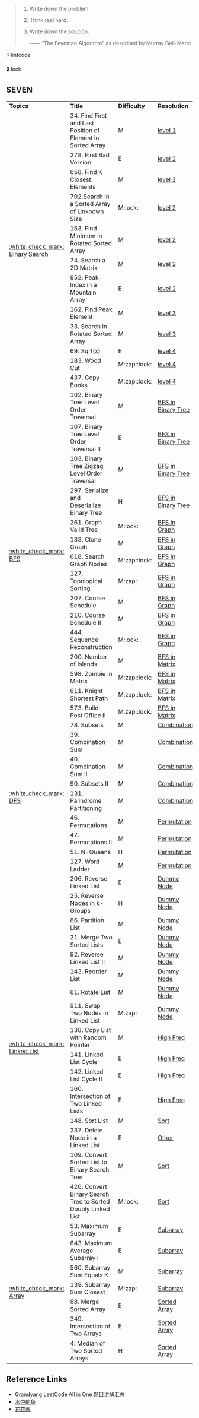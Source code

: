 > 1. Write down the problem.
> 2. Think real hard.
> 3. Write down the solution.
> 
>       —— “The Feynman Algorithm” as described by Murray Gell-Mann

:zap:   lintcode

:lock:  lock

SEVEN
------


<table>
<tr>
    <td><b>Topics</b></td>
    <td><b>Title</b></td>
    <td><b>Difficulty</b></td>
    <td><b>Resolution</b></td>
    <td><b>Day</b></td>
</tr>

<tr>
    <td rowspan="12"> <a href="https://github.com/Vida42/Leetcode/blob/master/Note/2_Binary_Search.md"> :white_check_mark: Binary Search </a> </td>
    <td>34. Find First and Last Position of Element in Sorted Array</td>
    <td>M</td>
    <td><a href="https://github.com/Vida42/Leetcode/blob/master/Warehouse/034._Find_First_and_Last_Position_of_Element_in_Sorted_Array.md">level 1</a></td>
    <td>10/6/20</td>
</tr>
<tr>
    <td>278. First Bad Version</td>
    <td>E</td>
    <td><a href="https://github.com/Vida42/Leetcode/blob/master/Warehouse/278._First_Bad_Version.md">level 2</a></td>
    <td>10/6/20</td>
</tr>
<tr>
    <td>658. Find K Closest Elements</td>
    <td>M</td>
    <td><a href="https://github.com/Vida42/Leetcode/blob/master/Warehouse/658._Find_K_Closest_Elements.md">level 2</a></td>
    <td>10/6/20</td>
</tr>
<tr>
    <td>702.Search in a Sorted Array of Unknown Size</td>
    <td>M:lock:</td>
    <td><a href="https://github.com/Vida42/Leetcode/blob/master/Warehouse/702.Search_in_a_Sorted_Array_of_Unknown_Size.md">level 2</a></td>
    <td>10/6/20</td>
</tr>
<tr>
    <td>153. Find Minimum in Rotated Sorted Array</td>
    <td>M</td>
    <td><a href="https://github.com/Vida42/Leetcode/blob/master/Warehouse/153._Find_Minimum_in_Rotated_Sorted_Array.md">level 2</a></td>
    <td>10/7/20</td>
</tr>
<tr>
    <td>74. Search a 2D Matrix</td>
    <td>M</td>
    <td><a href="https://github.com/Vida42/Leetcode/blob/master/Warehouse/074._Search_a_2D_Matrix.md">level 2</a></td>
    <td>10/7/20</td>
</tr>
<tr>
    <td>852. Peak Index in a Mountain Array</td>
    <td>E</td>
    <td><a href="https://github.com/Vida42/Leetcode/blob/master/Warehouse/852._Peak_Index_in_a_Mountain_Array.md">level 2</a></td>
    <td>10/6/20</td>
</tr>
<tr>
    <td>162. Find Peak Element</td>
    <td>M</td>
    <td><a href="https://github.com/Vida42/Leetcode/blob/master/Warehouse/162._Find_Peak_Element.md">level 3</a></td>
    <td>10/7/20</td>
</tr>
<tr>
    <td>33. Search in Rotated Sorted Array</td>
    <td>M</td>
    <td><a href="https://github.com/Vida42/Leetcode/blob/master/Warehouse/033._Search_in_Rotated_Sorted_Array.md">level 3</a></td>
    <td>10/7/20</td>
</tr>
<tr>
    <td>69. Sqrt(x)</td>
    <td>E</td>
    <td><a href="https://github.com/Vida42/Leetcode/blob/master/Warehouse/069._Sqrt(x).md">level 4</a></td>
    <td>10/7/20</td>
</tr>
<tr>
    <td>183. Wood Cut</td>
    <td>M:zap::lock:</td>
    <td><a href="https://github.com/Vida42/Leetcode/blob/master/Warehouse/.md">level 4</a></td>
    <td>X.T.X</td>
</tr>
<tr>
    <td>437. Copy Books</td>
    <td>M:zap::lock:</td>
    <td><a href="https://github.com/Vida42/Leetcode/blob/master/Warehouse/.md">level 4</a></td>
    <td>X.T.X</td>
</tr>
<tr>
    <td rowspan="15"> <a href="https://github.com/Vida42/Leetcode/blob/master/Note/4_BFS.md"> :white_check_mark: BFS </a> </td>
    <td>102. Binary Tree Level Order Traversal</td>
    <td>M</td>
    <td><a href="https://github.com/Vida42/Leetcode/blob/master/Warehouse/102._Binary_Tree_Level_Order_Traversal.md">BFS in Binary Tree</a></td>
    <td>10/8/20</td>
</tr>
<tr>
    <td>107. Binary Tree Level Order Traversal II</td>
    <td>E</td>
    <td><a href="https://github.com/Vida42/Leetcode/blob/master/Warehouse/107._Binary_Tree_Level_Order_Traversal_II.md">BFS in Binary Tree</a></td>
    <td>10/9/20</td>
</tr>
<tr>
    <td>103. Binary Tree Zigzag Level Order Traversal</td>
    <td>M</td>
    <td><a href="https://github.com/Vida42/Leetcode/blob/master/Warehouse/103._Binary_Tree_Zigzag_Level_Order_Traversal.md">BFS in Binary Tree</a></td>
    <td>10/9/20</td>
</tr>
<tr>
    <td>297. Serialize and Deserialize Binary Tree</td>
    <td>H</td>
    <td><a href="https://github.com/Vida42/Leetcode/blob/master/Warehouse/297._Serialize_and_Deserialize_Binary_Tree.md">BFS in Binary Tree</a></td>
    <td>10/9/20</td>
</tr>
<tr>
    <td>261. Graph Valid Tree</td>
    <td>M:lock:</td>
    <td><a href="https://github.com/Vida42/Leetcode/blob/master/Warehouse/261._Graph_Valid_Tree.md">BFS in Graph</a></td>
    <td>10/9/20</td>
</tr>
<tr>
    <td>133. Clone Graph</td>
    <td>M</td>
    <td><a href="https://github.com/Vida42/Leetcode/blob/master/Warehouse/133._Clone_Graph.md">BFS in Graph</a></td>
    <td>10/9/20</td>
</tr>
<tr>
    <td>618. Search Graph Nodes</td>
    <td>M:zap::lock:</td>
    <td><a href="https://github.com/Vida42/Leetcode/blob/master/Warehouse/L618._Search_Graph_Nodes.md">BFS in Graph</a></td>
    <td>19.11.7</td>
</tr>
<tr>
    <td>127. Topological Sorting</td>
    <td>M:zap:</td>
    <td><a href="https://github.com/Vida42/Leetcode/blob/master/Warehouse/L127._Topological_Sorting.md">BFS in Graph</a></td>
    <td>19.11.7</td>
</tr>
<tr>
    <td>207. Course Schedule</td>
    <td>M</td>
    <td><a href="https://github.com/Vida42/Leetcode/blob/master/Warehouse/207._Course_Schedule.md">BFS in Graph</a></td>
    <td>10/9/20</td>
</tr>
<tr>
    <td>210. Course Schedule II</td>
    <td>M</td>
    <td><a href="https://github.com/Vida42/Leetcode/blob/master/Warehouse/210._Course_Schedule_II.md">BFS in Graph</a></td>
    <td>10/9/20</td>
</tr>
<tr>
    <td>444. Sequence Reconstruction</td>
    <td>M:lock:</td>
    <td><a href="https://github.com/Vida42/Leetcode/blob/master/Warehouse/444._Sequence_Reconstruction.md">BFS in Graph</a></td>
    <td>10/9/20</td>
</tr>
<tr>
    <td>200. Number of Islands</td>
    <td>M</td>
    <td><a href="https://github.com/Vida42/Leetcode/blob/master/Warehouse/200._Number_of_Islands.md">BFS in Matrix</a></td>
    <td>10/10/20</td>
</tr>
<tr>
    <td>598. Zombie in Matrix</td>
    <td>M:zap::lock:</td>
    <td><a href="https://github.com/Vida42/Leetcode/blob/master/Warehouse/L598._Zombie_in_Matrix.md">BFS in Matrix</a></td>
    <td>19.11.10</td>
</tr>
<tr>
    <td>611. Knight Shortest Path</td>
    <td>M:zap::lock:</td>
    <td><a href="https://github.com/Vida42/Leetcode/blob/master/Warehouse/.md">BFS in Matrix</a></td>
    <td>X.T.X</td>
</tr>
<tr>
    <td>573. Build Post Office II</td>
    <td>M:zap::lock:</td>
    <td><a href="https://github.com/Vida42/Leetcode/blob/master/Warehouse/.md">BFS in Matrix</a></td>
    <td>X.X.X</td>
</tr>
<tr>
    <td rowspan="9"> <a href="https://github.com/Vida42/Leetcode/blob/master/Note/5_DFS.md"> :white_check_mark: DFS </a> </td>
    <td>78. Subsets</td>
    <td>M</td>
    <td><a href="https://github.com/Vida42/Leetcode/blob/master/Warehouse/078._Subsets.md">Combination</a></td>
    <td>10/10/20</td>
</tr>
<tr>
    <td>39. Combination Sum</td>
    <td>M</td>
    <td><a href="https://github.com/Vida42/Leetcode/blob/master/Warehouse/039._Combination_Sum.md">Combination</a></td>
    <td>10/10/20</td>
</tr>
<tr>
    <td>40. Combination Sum II</td>
    <td>M</td>
    <td><a href="https://github.com/Vida42/Leetcode/blob/master/Warehouse/040._Combination_Sum_II.md">Combination</a></td>
    <td>10/10/20</td>
</tr>
<tr>
    <td>90. Subsets II</td>
    <td>M</td>
    <td><a href="https://github.com/Vida42/Leetcode/blob/master/Warehouse/090._Subsets_II.md">Combination</a></td>
    <td>10/10/20</td>
</tr>
<tr>
    <td>131. Palindrome Partitioning</td>
    <td>M</td>
    <td><a href="https://github.com/Vida42/Leetcode/blob/master/Warehouse/131._Palindrome_Partitioning.md">Combination</a></td>
    <td>10/10/20</td>
</tr>
<tr>
    <td>46. Permutations</td>
    <td>M</td>
    <td><a href="https://github.com/Vida42/Leetcode/blob/master/Warehouse/046._Permutations.md">Permutation</a></td>
    <td>10/10/20</td>
</tr>
<tr>
    <td>47. Permutations II</td>
    <td>M</td>
    <td><a href="https://github.com/Vida42/Leetcode/blob/master/Warehouse/047._Permutations_II.md">Permutation</a></td>
    <td>10/10/20</td>
</tr>
<tr>
    <td>51. N-Queens</td>
    <td>H</td>
    <td><a href="https://github.com/Vida42/Leetcode/blob/master/Warehouse/051._N-Queens.md">Permutation</a></td>
    <td>10/10/20</td>
</tr>
<tr>
    <td>127. Word Ladder</td>
    <td>M</td>
    <td><a href="https://github.com/Vida42/Leetcode/blob/master/Warehouse/127._Word_Ladder.md">Permutation</a></td>
    <td>10/10/20</td>
</tr>
<tr>
    <td rowspan="16"> <a href="https://github.com/Vida42/Leetcode/blob/master/Note/6_Linked_List&Array.md"> :white_check_mark: Linked List </a> </td>
    <td>206. Reverse Linked List</td>
    <td>E</td>
    <td><a href="https://github.com/Vida42/Leetcode/blob/master/Warehouse/206._Reverse_Linked_List.md">Dummy Node</a></td>
    <td>10/12/20</td>
</tr>
<tr>
    <td>25. Reverse Nodes in k-Groups</td>
    <td>H</td>
    <td><a href="https://github.com/Vida42/Leetcode/blob/master/Warehouse/025._Reverse_Nodes_in_k-Groups.md">Dummy Node</a></td>
    <td>10/12/20</td>
</tr>
<tr>
    <td>86. Partition List</td>
    <td>M</td>
    <td><a href="https://github.com/Vida42/Leetcode/blob/master/Warehouse/086._Partition_List.md">Dummy Node</a></td>
    <td>10/12/20</td>
</tr>
<tr>
    <td>21. Merge Two Sorted Lists</td>
    <td>E</td>
    <td><a href="https://github.com/Vida42/Leetcode/blob/master/Warehouse/021._Merge_Two_Sorted_Lists.md">Dummy Node</a></td>
    <td>10/12/20</td>
</tr>
<tr>
    <td>92. Reverse Linked List II</td>
    <td>M</td>
    <td><a href="https://github.com/Vida42/Leetcode/blob/master/Warehouse/092._Reverse_Linked_List_II.md">Dummy Node</a></td>
    <td>10/12/20</td>
</tr>
<tr>
    <td>143. Reorder List</td>
    <td>M</td>
    <td><a href="https://github.com/Vida42/Leetcode/blob/master/Warehouse/143._Reorder_List.md">Dummy Node</a></td>
    <td>10/12/20</td>
</tr>
<tr>
    <td>61. Rotate List</td>
    <td>M</td>
    <td><a href="https://github.com/Vida42/Leetcode/blob/master/Warehouse/061._Rotate_List.md">Dummy Node</a></td>
    <td>10/12/20</td>
</tr>
<tr>
    <td>511. Swap Two Nodes in Linked List</td>
    <td>M:zap:</td>
    <td><a href="https://github.com/Vida42/Leetcode/blob/master/Warehouse/L511._Swap_Two_Nodes_in_Linked_List.md">Dummy Node</a></td>
    <td>X.X.X</td>
</tr>
<tr>
    <td>138. Copy List with Random Pointer</td>
    <td>M</td>
    <td><a href="https://github.com/Vida42/Leetcode/blob/master/Warehouse/138._Copy_List_with_Random_Pointer.md">High Freq</a></td>
    <td>10/13/20</td>
</tr>
<tr>
    <td>141. Linked List Cycle</td>
    <td>E</td>
    <td><a href="https://github.com/Vida42/Leetcode/blob/master/Warehouse/141._Linked_List_Cycle.md">High Freq</a></td>
    <td>10/13/20</td>
</tr>
<tr>
    <td>142. Linked List Cycle II</td>
    <td>E</td>
    <td><a href="https://github.com/Vida42/Leetcode/blob/master/Warehouse/142._Linked_List_Cycle_II.md">High Freq</a></td>
    <td>10/13/20</td>
</tr>
<tr>
    <td>160. Intersection of Two Linked Lists</td>
    <td>E</td>
    <td><a href="https://github.com/Vida42/Leetcode/blob/master/Warehouse/160._Intersection_of_Two_Linked_Lists.md">High Freq</a></td>
    <td>10/13/20</td>
</tr>
<tr>
    <td>148. Sort List</td>
    <td>M</td>
    <td><a href="https://github.com/Vida42/Leetcode/blob/master/Warehouse/148._Sort_List.md">Sort</a></td>
    <td>10/13/20</td>
</tr>
<tr>
    <td>237. Delete Node in a Linked List</td>
    <td>E</td>
    <td><a href="https://github.com/Vida42/Leetcode/blob/master/Warehouse/237._Delete_Node_in_a_Linked_List.md">Other</a></td>
    <td>10/13/20</td>
</tr>
<tr>
    <td>109. Convert Sorted List to Binary Search Tree</td>
    <td>M</td>
    <td><a href="https://github.com/Vida42/Leetcode/blob/master/Warehouse/109._Convert_Sorted_List_to_Binary_Search_Tree.md">Sort</a></td>
    <td>10/13/20</td>
</tr>
<tr>
    <td>426. Convert Binary Search Tree to Sorted Doubly Linked List</td>
    <td>M:lock:</td>
    <td><a href="https://github.com/Vida42/Leetcode/blob/master/Warehouse/L426._Convert_Binary_Search_Tree_to_Sorted_Doubly_Linked_List.md">Sort</a></td>
    <td>10/13/20</td>
</tr>
<tr>
    <td rowspan="7"> <a href="https://github.com/Vida42/Leetcode/blob/master/Note/6_Linked_List&Array.md"> :white_check_mark: Array </a> </td>
    <td>53. Maximum Subarray</td>
    <td>E</td>
    <td><a href="https://github.com/Vida42/Leetcode/blob/master/Warehouse/053._Maximum_Subarray.md">Subarray</a></td>
    <td>10/11/20</td>
</tr>
<tr>
    <td>643. Maximum Average Subarray I</td>
    <td>E</td>
    <td><a href="https://github.com/Vida42/Leetcode/blob/master/Warehouse/643._Maximum_Average_Subarray_I.md">Subarray</a></td>
    <td>10/11/20</td>
</tr>
<tr>
    <td>560. Subarray Sum Equals K</td>
    <td>M</td>
    <td><a href="https://github.com/Vida42/Leetcode/blob/master/Warehouse/560._Subarray_Sum_Equals_K.md">Subarray</a></td>
    <td>10/11/20</td>
</tr>
<tr>
    <td>139. Subarray Sum Closest</td>
    <td>M:zap:</td>
    <td><a href="https://github.com/Vida42/Leetcode/blob/master/Warehouse/L139._Subarray_Sum_Closest.md">Subarray</a></td>
    <td>X.X.X</td>
</tr>
<tr>
    <td>88. Merge Sorted Array</td>
    <td>E</td>
    <td><a href="https://github.com/Vida42/Leetcode/blob/master/Warehouse/088._Merge_Sorted_Array.md">Sorted Array</a></td>
    <td>10/13/20</td>
</tr>
<tr>
    <td>349. Intersection of Two Arrays</td>
    <td>E</td>
    <td><a href="https://github.com/Vida42/Leetcode/blob/master/Warehouse/349._Intersection_of_Two_Arrays.md">Sorted Array</a></td>
    <td>10/13/20</td>
</tr>
<tr>
    <td>4. Median of Two Sorted Arrays</td>
    <td>H</td>
    <td><a href="https://github.com/Vida42/Leetcode/blob/master/Warehouse/004._Median_of_Two_Sorted_Arrays.md">Sorted Array</a></td>
    <td>10/13/20</td>
</tr>



</table>




Reference Links
------

* [Grandyang LeetCode All in One 题目讲解汇总](https://www.cnblogs.com/grandyang/p/4606334.html)
* [水中的鱼](https://fisherlei.blogspot.com/)
* [花花酱](https://www.youtube.com/channel/UC5xDNEcvb1vgw3lE21Ack2Q)
